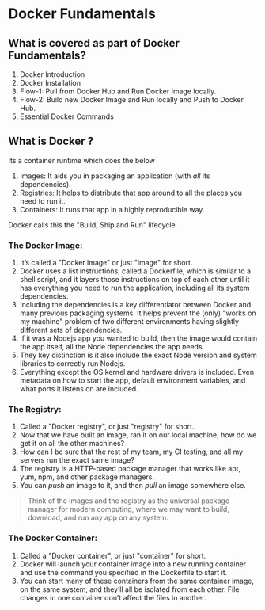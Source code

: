 # Docker Fundamentals

## What is covered as part of Docker Fundamentals?
1. Docker Introduction
2. Docker Installation
3. Flow-1: Pull from Docker Hub and Run Docker Image locally.
4. Flow-2: Build new Docker Image and Run locally and Push to Docker Hub.
5. Essential Docker Commands

## What is Docker ?

Its a container runtime which does the below 

1. Images: It aids you in packaging an application (with *all* its dependencies).
2. Registries: It helps to distribute that app around to all the places you need to run it.
3. Containers: It runs that app in a highly reproducible way.

Docker calls this the "Build, Ship and Run" lifecycle.

### The Docker Image:

1. It’s called a "Docker image" or just "image" for short.
2. Docker uses a list instructions, called a Dockerfile, which is similar to a shell script, and it layers those instructions on top of each other until it has everything you need to run the application, including all its system dependencies.
3. Including the dependencies is a key differentiator between Docker and many previous packaging systems. It helps prevent the (only) "works on my machine" problem of two different environments having slightly different sets of dependencies.
4. If it was a Nodejs app you wanted to build, then the image would contain the app itself, all the Node dependencies the app needs.
5. They key distinction is it also include the exact Node version and system libraries to correctly run Nodejs.
6. Everything except the OS kernel and hardware drivers is included. Even metadata on how to start the app, default environment variables, and what ports it listens on are included.


### The Registry:


1. Called a "Docker registry", or just "registry" for short.
2. Now that we have built an image, ran it on our local machine, how do we get it on all the other machines?
3. How can I be sure that the rest of my team, my CI testing, and all my servers run the exact same image?
4. The registry is a HTTP-based package manager that works like apt, yum, npm, and other package managers.
5. You can *push* an image to it, and then *pull* an image somewhere else.


> Think of the images and the registry as the universal package manager for modern computing, where we may want to build, download, and run any app on any system. 

### The Docker Container:



 1. Called a "Docker container", or just "container" for short. 
 2. Docker will launch your container image into a new running container and use the command you specified in the Dockerfile to start it.
 3. You can start many of these containers from the same container image, on the same system, and they’ll all be isolated from each other. File changes in one container don’t affect the files in another.

